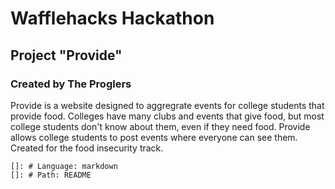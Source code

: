 # Wafflehacks Hackathon
## Project "Provide"
### Created by The Proglers

Provide is a website designed to aggregrate events for college students that provide food. Colleges have many clubs and events that give food, but most college students don't know about them, even if they need food. Provide allows college students to post events where everyone can see them. Created for the food insecurity track.
    
    []: # Language: markdown
    []: # Path: README